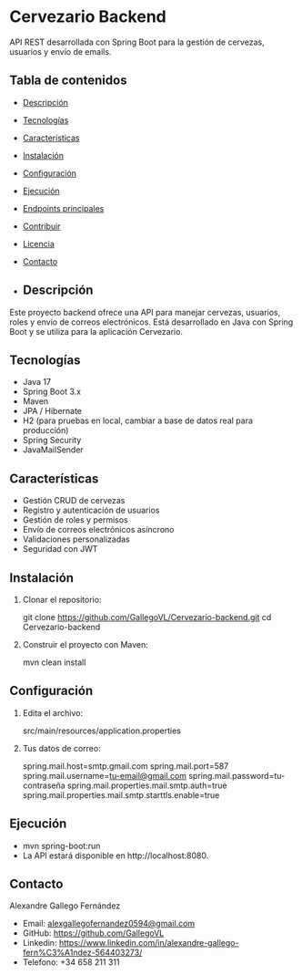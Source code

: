 # Cervezario Backend

API REST desarrollada con Spring Boot para la gestión de cervezas, usuarios y envío de emails.

## Tabla de contenidos

- [Descripción](#descripción)
- [Tecnologías](#tecnologías)
- [Características](#características)
- [Instalación](#instalación)
- [Configuración](#configuración)
- [Ejecución](#ejecución)
- [Endpoints principales](#endpoints-principales)
- [Contribuir](#contribuir)
- [Licencia](#licencia)
- [Contacto](#contacto)

- ## Descripción

Este proyecto backend ofrece una API para manejar cervezas, usuarios, roles y envío de correos electrónicos. Está desarrollado en Java con Spring Boot y se utiliza para la aplicación Cervezario.

## Tecnologías

- Java 17
- Spring Boot 3.x
- Maven
- JPA / Hibernate
- H2 (para pruebas en local, cambiar a base de datos real para producción)
- Spring Security
- JavaMailSender

## Características

- Gestión CRUD de cervezas
- Registro y autenticación de usuarios
- Gestión de roles y permisos
- Envío de correos electrónicos asíncrono
- Validaciones personalizadas
- Seguridad con JWT

## Instalación

1. Clonar el repositorio:

   git clone https://github.com/GallegoVL/Cervezario-backend.git
   cd Cervezario-backend

2. Construir el proyecto con Maven:

   mvn clean install

## Configuración

1. Edita el archivo:
  
   src/main/resources/application.properties

2. Tus datos de correo:
   
   spring.mail.host=smtp.gmail.com
   spring.mail.port=587
   spring.mail.username=tu-email@gmail.com
   spring.mail.password=tu-contraseña
   spring.mail.properties.mail.smtp.auth=true
   spring.mail.properties.mail.smtp.starttls.enable=true

## Ejecución

   - mvn spring-boot:run
   - La API estará disponible en http://localhost:8080.

## Contacto

  Alexandre Gallego Fernández
  - Email: alexgallegofernandez0594@gmail.com
  - GitHub: https://github.com/GallegoVL
  - Linkedin: https://www.linkedin.com/in/alexandre-gallego-fern%C3%A1ndez-564403273/
  - Telefono: +34 658 211 311
